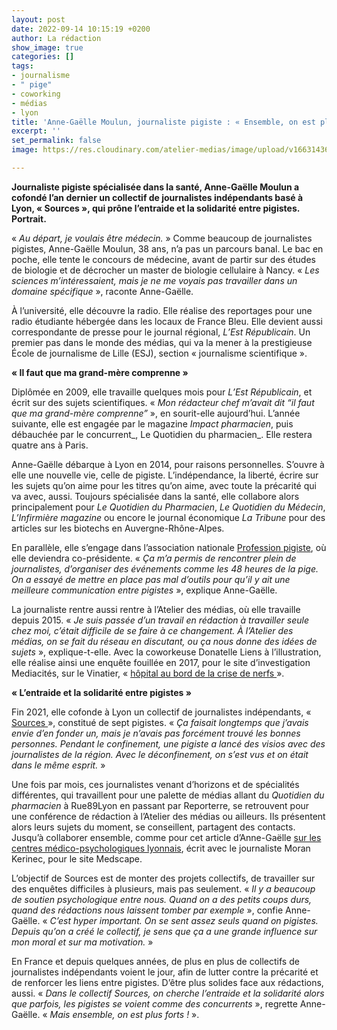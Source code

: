 ```yaml
---
layout: post
date: 2022-09-14 10:15:19 +0200
author: La rédaction
show_image: true
categories: []
tags:
- journalisme
- " pige"
- coworking
- médias
- lyon
title: 'Anne-Gaëlle Moulun, journaliste pigiste : « Ensemble, on est plus forts »'
excerpt: ''
set_permalink: false
image: https://res.cloudinary.com/atelier-medias/image/upload/v1663143636/blog/Anne-Ga%C3%ABlle_Moulun_Cr%C3%A9dit_Franck_Ribard-Regard_objectif_pw5vg7.jpg

---
```

**Journaliste pigiste spécialisée dans la santé, Anne-Gaëlle Moulun a cofondé l’an dernier un collectif de journalistes indépendants basé à Lyon, « Sources », qui prône l’entraide et la solidarité entre pigistes. Portrait.**

« _Au départ, je voulais être médecin._ » Comme beaucoup de journalistes pigistes, Anne-Gaëlle Moulun, 38 ans, n’a pas un parcours banal. Le bac en poche, elle tente le concours de médecine, avant de partir sur des études de biologie et de décrocher un master de biologie cellulaire à Nancy. « _Les sciences m’intéressaient, mais je ne me voyais pas travailler dans un domaine spécifique_ », raconte Anne-Gaëlle.

À l’université, elle découvre la radio. Elle réalise des reportages pour une radio étudiante hébergée dans les locaux de France Bleu. Elle devient aussi correspondante de presse pour le journal régional, _L’Est Républicain_. Un premier pas dans le monde des médias, qui va la mener à la prestigieuse École de journalisme de Lille (ESJ), section « journalisme scientifique ».

**« Il faut que ma grand-mère comprenne »**

Diplômée en 2009, elle travaille quelques mois pour _L’Est Républicain_, et écrit sur des sujets scientifiques. « _Mon rédacteur chef m’avait dit “il faut que ma grand-mère comprenne”_ », en sourit-elle aujourd’hui. L’année suivante, elle est engagée par le magazine _Impact pharmacien_, puis débauchée par le concurrent_, Le Quotidien du pharmacien_. Elle restera quatre ans à Paris.

Anne-Gaëlle débarque à Lyon en 2014, pour raisons personnelles. S’ouvre à elle une nouvelle vie, celle de pigiste. L’indépendance, la liberté, écrire sur les sujets qu’on aime pour les titres qu’on aime, avec toute la précarité qui va avec, aussi. Toujours spécialisée dans la santé, elle collabore alors principalement pour _Le Quotidien du Pharmacien_, _Le Quotidien du Médecin_, _L’Infirmière magazine_ ou encore le journal économique _La Tribune_ pour des articles sur les biotechs en Auvergne-Rhône-Alpes.

En parallèle, elle s’engage dans l’association nationale [Profession pigiste](https://pigiste.org/), où elle deviendra co-présidente. « _Ça m’a permis de rencontrer plein de journalistes, d’organiser des événements comme les 48 heures de la pige. On a essayé de mettre en place pas mal d’outils pour qu’il y ait une meilleure communication_ _entre pigistes_ », explique Anne-Gaëlle.

La journaliste rentre aussi rentre à l’Atelier des médias, où elle travaille depuis 2015. « _Je suis passée d’un travail en rédaction à travailler seule chez moi, c’était difficile de se faire à ce changement. À l’Atelier des médias, on se fait du réseau en discutant, ou ça nous donne des idées de sujets_ », explique-t-elle. Avec la coworkeuse Donatelle Liens à l’illustration, elle réalise ainsi une enquête fouillée en 2017, pour le site d’investigation Mediacités, sur le Vinatier, « [hôpital au bord de la crise de nerfs ](https://www.mediacites.fr/enquete/lyon/2017/06/26/le-vinatier-hopital-au-bord-de-la-crise-de-nerfs/)».

**« L’entraide et la solidarité entre pigistes »**

Fin 2021, elle cofonde à Lyon un collectif de journalistes indépendants, « [Sources ](https://t.co/zHcZpu353b)», constitué de sept pigistes. « _Ça faisait longtemps que j’avais envie d’en fonder un, mais je n’avais pas forcément trouvé les bonnes personnes. Pendant le confinement, une pigiste a lancé des visios avec des journalistes de la région. Avec le déconfinement, on s’est vus et on était dans le même esprit._ »

Une fois par mois, ces journalistes venant d’horizons et de spécialités différentes, qui travaillent pour une palette de médias allant du _Quotidien du pharmacien_ à Rue89Lyon en passant par Reporterre, se retrouvent pour une conférence de rédaction à l’Atelier des médias ou ailleurs. Ils présentent alors leurs sujets du moment, se conseillent, partagent des contacts. Jusqu’à collaborer ensemble, comme pour cet article d’Anne-Gaëlle [sur les centres médico-psychologiques lyonnais](https://francais.medscape.com/voirarticle/3607613), écrit avec le journaliste Moran Kerinec, pour le site Medscape.

L’objectif de Sources est de monter des projets collectifs, de travailler sur des enquêtes difficiles à plusieurs, mais pas seulement. « _Il y a beaucoup de soutien psychologique entre nous. Quand on a des petits coups durs, quand des rédactions nous laissent tomber par exemple_ », confie Anne-Gaëlle. « _C’est hyper important. On se sent assez seuls quand on pigistes. Depuis qu’on a créé le collectif, je sens que ça a une grande influence sur mon moral et sur ma motivation._ »

En France et depuis quelques années, de plus en plus de collectifs de journalistes indépendants voient le jour, afin de lutter contre la précarité et de renforcer les liens entre pigistes. D’être plus solides face aux rédactions, aussi. « _Dans le collectif Sources, on cherche l’entraide et la solidarité alors que parfois, les pigistes se voient comme des concurrents_ », regrette Anne-Gaëlle. « _Mais ensemble, on est plus forts !_ ».